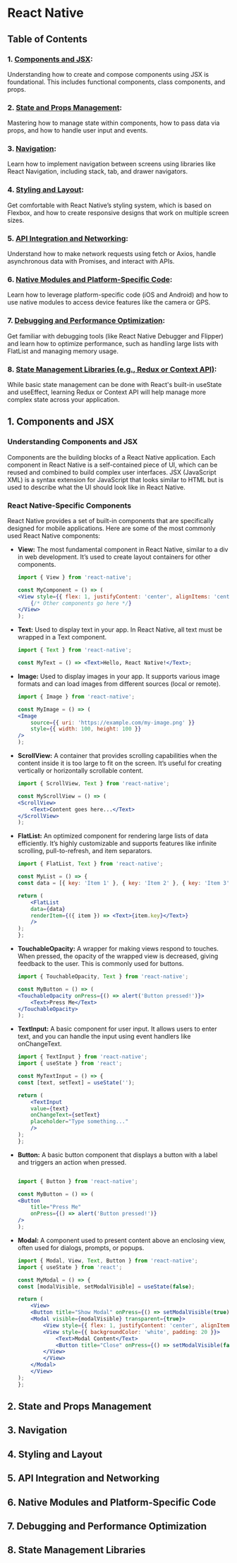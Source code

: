 # React Native

## Table of Contents
### 1. [Components and JSX](#1-components-and-jsx-1):
Understanding how to create and compose components using JSX is foundational. This includes functional components, class components, and props.

### 2. [State and Props Management](#2-state-and-props-management-1):
 Mastering how to manage state within components, how to pass data via props, and how to handle user input and events.

### 3. [Navigation](#3-navigation-1):
Learn how to implement navigation between screens using libraries like React Navigation, including stack, tab, and drawer navigators.

### 4. [Styling and Layout](#4-styling-and-layout-1):
Get comfortable with React Native’s styling system, which is based on Flexbox, and how to create responsive designs that work on multiple screen sizes.

### 5. [API Integration and Networking](#5-api-integration-and-networking-1):
Understand how to make network requests using fetch or Axios, handle asynchronous data with Promises, and interact with APIs.

### 6. [Native Modules and Platform-Specific Code](#6-native-modules-and-platform-specific-code-1):
Learn how to leverage platform-specific code (iOS and Android) and how to use native modules to access device features like the camera or GPS.

### 7. [Debugging and Performance Optimization](#7-debugging-and-performance-optimization-1):
Get familiar with debugging tools (like React Native Debugger and Flipper) and learn how to optimize performance, such as handling large lists with FlatList and managing memory usage.

### 8. [State Management Libraries (e.g., Redux or Context API)](#8-state-management-libraries):
While basic state management can be done with React's built-in useState and useEffect, learning Redux or Context API will help manage more complex state across your application.

## 1. Components and JSX
### Understanding Components and JSX
Components are the building blocks of a React Native application. Each component in React Native is a self-contained piece of UI, which can be reused and combined to build complex user interfaces. JSX (JavaScript XML) is a syntax extension for JavaScript that looks similar to HTML but is used to describe what the UI should look like in React Native.

### React Native-Specific Components
React Native provides a set of built-in components that are specifically designed for mobile applications. Here are some of the most commonly used React Native components:

* **View:** The most fundamental component in React Native, similar to a div in web development. It’s used to create layout containers for other components.

    ```jsx
    import { View } from 'react-native';

    const MyComponent = () => (
    <View style={{ flex: 1, justifyContent: 'center', alignItems: 'center' }}>
        {/* Other components go here */}
    </View>
    );
    ```

* **Text:** Used to display text in your app. In React Native, all text must be wrapped in a Text component.

    ```jsx
    import { Text } from 'react-native';

    const MyText = () => <Text>Hello, React Native!</Text>;
    ```

* **Image:** Used to display images in your app. It supports various image formats and can load images from different sources (local or remote).

    ```jsx
    import { Image } from 'react-native';

    const MyImage = () => (
    <Image
        source={{ uri: 'https://example.com/my-image.png' }}
        style={{ width: 100, height: 100 }}
    />
    );
    ```

* **ScrollView:** A container that provides scrolling capabilities when the content inside it is too large to fit on the screen. It’s useful for creating vertically or horizontally scrollable content.

    ```jsx
    import { ScrollView, Text } from 'react-native';

    const MyScrollView = () => (
    <ScrollView>
        <Text>Content goes here...</Text>
    </ScrollView>
    );
    ```

* **FlatList:** An optimized component for rendering large lists of data efficiently. It’s highly customizable and supports features like infinite scrolling, pull-to-refresh, and item separators.

    ```jsx
    import { FlatList, Text } from 'react-native';

    const MyList = () => {
    const data = [{ key: 'Item 1' }, { key: 'Item 2' }, { key: 'Item 3' }];

    return (
        <FlatList
        data={data}
        renderItem={({ item }) => <Text>{item.key}</Text>}
        />
    );
    };
    ```

* **TouchableOpacity:** A wrapper for making views respond to touches. When pressed, the opacity of the wrapped view is decreased, giving feedback to the user. This is commonly used for buttons.

    ```jsx
    import { TouchableOpacity, Text } from 'react-native';

    const MyButton = () => (
    <TouchableOpacity onPress={() => alert('Button pressed!')}>
        <Text>Press Me</Text>
    </TouchableOpacity>
    );
    ```

* **TextInput:** A basic component for user input. It allows users to enter text, and you can handle the input using event handlers like onChangeText.

    ```jsx
    import { TextInput } from 'react-native';
    import { useState } from 'react';

    const MyTextInput = () => {
    const [text, setText] = useState('');

    return (
        <TextInput
        value={text}
        onChangeText={setText}
        placeholder="Type something..."
        />
    );
    };
    ```

* **Button:** A basic button component that displays a button with a label and triggers an action when pressed.

    ```jsx

    import { Button } from 'react-native';

    const MyButton = () => (
    <Button
        title="Press Me"
        onPress={() => alert('Button pressed!')}
    />
    );
    ```

* **Modal:** A component used to present content above an enclosing view, often used for dialogs, prompts, or popups.

    ```jsx
    import { Modal, View, Text, Button } from 'react-native';
    import { useState } from 'react';

    const MyModal = () => {
    const [modalVisible, setModalVisible] = useState(false);

    return (
        <View>
        <Button title="Show Modal" onPress={() => setModalVisible(true)} />
        <Modal visible={modalVisible} transparent={true}>
            <View style={{ flex: 1, justifyContent: 'center', alignItems: 'center' }}>
            <View style={{ backgroundColor: 'white', padding: 20 }}>
                <Text>Modal Content</Text>
                <Button title="Close" onPress={() => setModalVisible(false)} />
            </View>
            </View>
        </Modal>
        </View>
    );
    };
    ```

## 2. State and Props Management

## 3. Navigation

## 4. Styling and Layout

## 5. API Integration and Networking

## 6. Native Modules and Platform-Specific Code

## 7. Debugging and Performance Optimization

## 8. State Management Libraries

